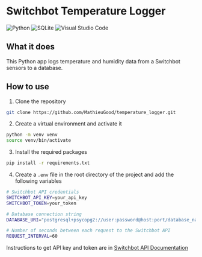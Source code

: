 # Switchbot Temperature Logger
![Python](https://img.shields.io/badge/python-3670A0?style=for-the-badge&logo=python&logoColor=ffdd54) ![SQLite](https://img.shields.io/badge/sqlite-%2307405e.svg?style=for-the-badge&logo=sqlite&logoColor=white) ![Visual Studio Code](https://img.shields.io/badge/Visual%20Studio%20Code-0078d7.svg?style=for-the-badge&logo=visual-studio-code&logoColor=white)



## What it does

This Python app logs temperature and humidity data from a Switchbot sensors to a database.

## How to use

1. Clone the repository
```bash
git clone https://github.com/MathieuGood/temperature_logger.git
```

2. Create a virtual environment and activate it
```bash
python -m venv venv
source venv/bin/activate
```

3. Install the required packages
```bash
pip install -r requirements.txt
```

4. Create a `.env` file in the root directory of the project and add the following variables
```bash
# Switchbot API credentials
SWITCHBOT_API_KEY=your_api_key
SWITCHBOT_TOKEN=your_token

# Database connection string
DATABASE_URI="postgresql+psycopg2://user:password@host:port/database_name"

# Number of seconds between each request to the Switchbot API
REQUEST_INTERVAL=60
```


Instructions to get API key and token are in [Switchbot API Documentation](https://github.com/OpenWonderLabs/SwitchBotAPI)
